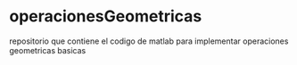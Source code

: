 # operacionesGeometricas
 repositorio que contiene el codigo de matlab para implementar operaciones geometricas basicas
